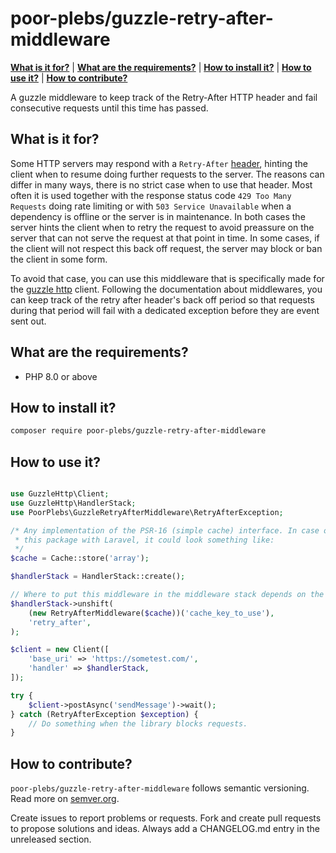 # poor-plebs/guzzle-retry-after-middleware

**[What is it for?](#what-is-it-for)** |
**[What are the requirements?](#what-are-the-requirements)** |
**[How to install it?](#how-to-install-it)** |
**[How to use it?](#how-to-use-it)** |
**[How to contribute?](#how-to-contribute)**

A guzzle middleware to keep track of the Retry-After HTTP header and fail
consecutive requests until this time has passed.

## What is it for?

Some HTTP servers may respond with a `Retry-After` [header][1], hinting the
client when to resume doing further requests to the server. The reasons can
differ in many ways, there is no strict case when to use that header. Most often
it is used together with the response status code `429 Too Many Requests` doing
rate limiting or with `503 Service Unavailable` when a dependency is offline or
the server is in maintenance. In both cases the server hints the client when to
retry the request to avoid preassure on the server that can not serve the
request at that point in time. In some cases, if the client will not respect
this back off request, the server may block or ban the client in some form.

To avoid that case, you can use this middleware that is specifically made for
the [guzzle http][2] client. Following the documentation about middlewares, you
can keep track of the retry after header's back off period so that requests
during that period will fail with a dedicated exception before they are event
sent out.

## What are the requirements?

- PHP 8.0 or above

## How to install it?

```bash
composer require poor-plebs/guzzle-retry-after-middleware
```

## How to use it?

```php

use GuzzleHttp\Client;
use GuzzleHttp\HandlerStack;
use PoorPlebs\GuzzleRetryAfterMiddleware\RetryAfterException;

/* Any implementation of the PSR-16 (simple cache) interface. In case of using
 * this package with Laravel, it could look something like:
 */
$cache = Cache::store('array');

$handlerStack = HandlerStack::create();

// Where to put this middleware in the middleware stack depends on the usecase.
$handlerStack->unshift(
    (new RetryAfterMiddleware($cache))('cache_key_to_use'),
    'retry_after',
);

$client = new Client([
    'base_uri' => 'https://sometest.com/',
    'handler' => $handlerStack,
]);

try {
    $client->postAsync('sendMessage')->wait();
} catch (RetryAfterException $exception) {
    // Do something when the library blocks requests.
}
```

## How to contribute?

`poor-plebs/guzzle-retry-after-middleware` follows semantic versioning. Read
more on [semver.org][3].

Create issues to report problems or requests. Fork and create pull requests to
propose solutions and ideas. Always add a CHANGELOG.md entry in the unreleased
section.

[1]: https://developer.mozilla.org/en-US/docs/Web/HTTP/Headers/Retry-After
[2]: https://github.com/guzzle/guzzle
[3]: https://semver.org
